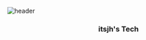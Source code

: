 ![header](https://capsule-render.vercel.app/api?type=slice&color=auto&height=300&section=header&text=itsjh's&TechfontSize=90)
<h3 align = 'center'>  itsjh's Tech </h3>
